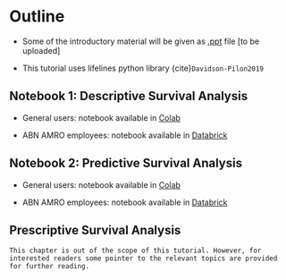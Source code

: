 #  Outline 

- Some of the introductory material will be given as [.ppt]() file [to be uploaded]

- This tutorial uses lifelines python library {cite}`Davidson-Pilon2019`


## Notebook 1: Descriptive Survival Analysis


- General users: notebook available in [Colab](https://colab.research.google.com/github/senejohnny/PyData_London_2025/blob/main/survival_book/descriptive.ipynb)

- ABN AMRO employees: notebook available in [Databrick](https://accounts.cloud.databricks.com/workspaces)

<!-- [![Open In Colab](https://colab.research.google.com/assets/colab-badge.svg)](https://colab.research.google.com/github/USERNAME/REPOSITORY/blob/main/notebook.ipynb) -->
## Notebook 2: Predictive Survival Analysis


- General users: notebook available in [Colab](https://colab.research.google.com/github/senejohnny/PyData_London_2025/blob/main/survival_book/descriptive.ipynb)

- ABN AMRO employees: notebook available in [Databrick](https://adb-3525439790433556.16.azuredatabricks.net/editor/notebooks/3306436335752026?o=3525439790433556#command/3306436335752027)


## Prescriptive Survival Analysis


```{note}
This chapter is out of the scope of this tutorial. However, for interested readers some pointer to the relevant topics are provided for further reading.
```

